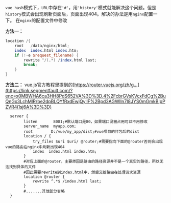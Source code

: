 `vue hash`模式下，`URL`中存在`'#'`，用`'history'`模式就能解决这个问题。但是`history`模式会出现刷新页面后，页面出现404。解决的办法是用`nginx`配置一下。
在`nginx`的配置文件中修改

**方法一：**

```awk
location /{
    root   /data/nginx/html;
    index  index.html index.htm;
    if (!-e $request_filename) {
        rewrite ^/(.*) /index.html last;
        break;
    }
}
```

**方法二：**
vue.js官方教程里提到的[https://router.vuejs.org/zh/g...](https://link.segmentfault.com/?enc=x0MBWHA6ca3HH8PdS652VA%3D%3D.4%2FcbrGVsKVcxFdCg%2BuQnGx3LchMlRrbe2dpBLQYfRxdEwjQyllF%2Bpd3AGWIln7I8JYS0mGmkBIpPZVR4i1sj6A%3D%3D)

```nginx
  server {
        listen       8081;#默认端口是80，如果端口没被占用可以不用修改
        server_name  myapp.com;
        root        D:/vue/my_app/dist;#vue项目的打包后的dist
        location / {
            try_files $uri $uri/ @router;#需要指向下面的@router否则会出现vue的路由在nginx中刷新出现404
            index  index.html index.htm;
        }
        #对应上面的@router，主要原因是路由的路径资源并不是一个真实的路径，所以无法找到具体的文件
        #因此需要rewrite到index.html中，然后交给路由在处理请求资源
        location @router {
            rewrite ^.*$ /index.html last;
        }
        #.......其他部分省略
  }
```